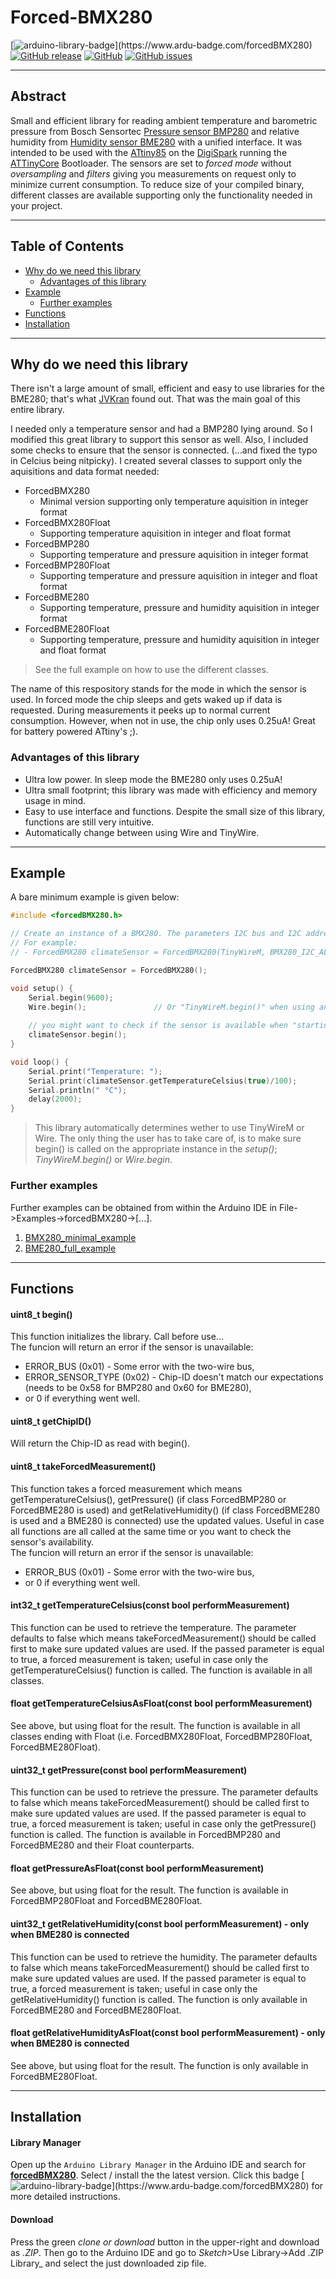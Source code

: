 # Forced-BMX280

[![arduino-library-badge](https://www.ardu-badge.com/badge/forcedBMX280.svg?)](https://www.ardu-badge.com/forcedBMX280)
[![GitHub release](https://img.shields.io/github/release/soylentOrange/Forced-BMX280.svg)](https://github.com/soylentOrange/Forced-BMX280/releases)
[![GitHub](https://img.shields.io/github/license/soylentOrange/Forced-BMX280)](https://github.com/soylentOrange/Forced-BMX280/blob/master/LICENSE)
[![GitHub issues](https://img.shields.io/github/issues/soylentOrange/Forced-BMX280)](https://github.com/soylentOrange/Forced-BMX280/issues)

---

## Abstract
Small and efficient library for reading ambient temperature and barometric pressure from Bosch Sensortec [Pressure sensor BMP280](https://www.bosch-sensortec.com/products/environmental-sensors/pressure-sensors/bmp280/) and relative humidity from [Humidity sensor BME280](https://www.bosch-sensortec.com/products/environmental-sensors/humidity-sensors-bme280/) with a unified interface. It was intended to be used with the [ATtiny85](https://www.microchip.com/en-us/product/ATtiny85) on the [DigiSpark](https://www.azdelivery.de/en/products/digispark-board) running the [ATTinyCore](https://github.com/SpenceKonde/ATTinyCore) Bootloader. The sensors are set to _forced mode_ without _oversampling_ and _filters_ giving you measurements on request only to minimize current consumption. To reduce size of your compiled binary, different classes are available supporting only the functionality needed in your project.  

---

## Table of Contents

* [Why do we need this library](#why-do-we-need-this-library)
  * [Advantages of this library](#advantages-of-this-library)
* [Example](#example)
  * [Further examples](#further-examples)
* [Functions](#functions)
* [Installation](#installation)

---

## Why do we need this library

There isn't a large amount of small, efficient and easy to use libraries for the BME280; that's what [JVKran](https://github.com/JVKran/Forced-BME280) found out.
That was the main goal of this entire library.

I needed only a temperature sensor and had a BMP280 lying around. So I modified this great library to support this sensor as well. Also, I included some checks to ensure that the sensor is connected. (...and fixed the typo in Celcius being nitpicky). I created several classes to support only the aquisitions and data format needed: 
* ForcedBMX280
  * Minimal version supporting only temperature aquisition in integer format
* ForcedBMX280Float
  * Supporting temperature aquisition in integer and float format
* ForcedBMP280
  * Supporting temperature and pressure aquisition in integer format
* ForcedBMP280Float
  * Supporting temperature and pressure aquisition in integer and float format
* ForcedBME280
  * Supporting temperature, pressure and humidity aquisition in integer format
* ForcedBME280Float
  * Supporting temperature, pressure and humidity aquisition in integer and float format

> See the full example on how to use the different classes.

The name of this respository stands for the mode in which the sensor is used. In forced mode the chip sleeps and gets waked up if data is requested. During measurements it peeks up to normal current consumption. However, when not in use, the chip only uses 0.25uA! Great for battery powered ATtiny's ;).

### Advantages of this library
- Ultra low power. In sleep mode the BME280 only uses 0.25uA!
- Ultra small footprint; this library was made with efficiency and memory usage in mind.
- Easy to use interface and functions. Despite the small size of this library, functions are still very intuitive.
- Automatically change between using Wire and TinyWire.

---

## Example
A bare minimum example is given below:
```c++
#include <forcedBMX280.h>

// Create an instance of a BMX280. The parameters I2C bus and I2C address are optional. 
// For example:
// - ForcedBMX280 climateSensor = ForcedBMX280(TinyWireM, BMX280_I2C_ALT_ADDR);

ForcedBMX280 climateSensor = ForcedBMX280(); 

void setup() {
	Serial.begin(9600);
	Wire.begin(); 				// Or "TinyWireM.begin()" when using an ATtiny.
	
	// you might want to check if the sensor is available when "starting it up"
	climateSensor.begin();
}

void loop() {
	Serial.print("Temperature: ");
	Serial.print(climateSensor.getTemperatureCelsius(true)/100);
	Serial.println(" °C");
	delay(2000);
}
```

> This library automatically determines wether to use TinyWireM or Wire. The only thing the user has to take care of, is to make sure begin() is called on the appropriate instance in the _setup()_; _TinyWireM.begin()_ or _Wire.begin_.

### Further examples
Further examples can be obtained from within the Arduino IDE in File->Examples->forcedBMX280->[...]. 
1. [BMX280_minimal_example](https://github.com/soylentOrange/Forced-BMX280/tree/master/examples/BMX280_minimal_example)
2. [BME280_full_example](https://github.com/soylentOrange/Forced-BMX280/tree/master/examples/BME280_full_example)

---

## Functions
#### uint8_t begin() 
This function initializes the library. Call before use...  
The funcion will return an error if the sensor is unavailable:
* ERROR_BUS (0x01) - Some error with the two-wire bus,
* ERROR_SENSOR_TYPE (0x02) - Chip-ID doesn't match our expectations (needs to be 0x58 for BMP280 and 0x60 for BME280),
* or 0 if everything went well.
#### uint8_t getChipID()
Will return the Chip-ID as read with begin().
#### uint8_t takeForcedMeasurement() 
This function takes a forced measurement which means getTemperatureCelsius(), getPressure() (if class ForcedBMP280 or ForcedBME280 is used) and getRelativeHumidity() (if class ForcedBME280 is used and a BME280 is connected) use the updated values. Useful in case all functions are all called at the same time or you want to check the sensor's availability.  
The funcion will return an error if the sensor is unavailable:
* ERROR_BUS (0x01) - Some error with the two-wire bus,
* or 0 if everything went well.
#### int32_t getTemperatureCelsius(const bool performMeasurement) 
This function can be used to retrieve the temperature. The parameter defaults to false which means takeForcedMeasurement() should be called first to make sure updated values are used. If the passed parameter is equal to true, a forced measurement is taken; useful in case only the getTemperatureCelsius() function is called. The function is available in all classes. 
#### float getTemperatureCelsiusAsFloat(const bool performMeasurement) 
See above, but using float for the result. The function is available in all classes ending with Float (i.e. ForcedBMX280Float, ForcedBMP280Float, ForcedBME280Float).
#### uint32_t getPressure(const bool performMeasurement) 
This function can be used to retrieve the pressure. The parameter defaults to false which means takeForcedMeasurement() should be called first to make sure updated values are used. If the passed parameter is equal to true, a forced measurement is taken; useful in case only the getPressure() function is called. The function is available in ForcedBMP280 and ForcedBME280 and their Float counterparts.
#### float getPressureAsFloat(const bool performMeasurement) 
See above, but using float for the result. The function is available in ForcedBMP280Float and ForcedBME280Float.
#### uint32_t getRelativeHumidity(const bool performMeasurement) - only when BME280 is connected
This function can be used to retrieve the humidity. The parameter defaults to false which means takeForcedMeasurement() should be called first to make sure updated values are used. If the passed parameter is equal to true, a forced measurement is taken; useful in case only the getRelativeHumidity() function is called. The function is only available in ForcedBME280 and ForcedBME280Float.
#### float getRelativeHumidityAsFloat(const bool performMeasurement) - only when BME280 is connected
See above, but using float for the result. The function is only available in ForcedBME280Float.

---

## Installation

#### Library Manager
Open up the `Arduino Library Manager` in the Arduino IDE and search for [**forcedBMX280**](https://github.com/soylentOrange/Forced-BMX280/). Select / install the the latest version. Click this badge [![arduino-library-badge](https://www.ardu-badge.com/badge/forcedBMX280.svg?)](https://www.ardu-badge.com/forcedBMX280) for more detailed instructions.

#### Download
Press the green _clone or download_ button in the upper-right and download as _.ZIP_. Then go to the Arduino IDE and go to _Sketch_>Use Library->Add .ZIP Library_ and select the just downloaded zip file.

